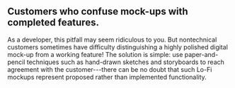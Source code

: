 ## Customers who confuse mock-ups with completed features.
As a developer, this pitfall may seem ridiculous to you.  But nontechnical customers sometimes have difficulty distinguishing a highly polished digital mock-up from a working feature!  The solution is simple: use paper-and-pencil techniques such as hand-drawn sketches and storyboards to reach agreement with the customer---there can be no doubt that such Lo-Fi mockups represent proposed rather than implemented functionality.
